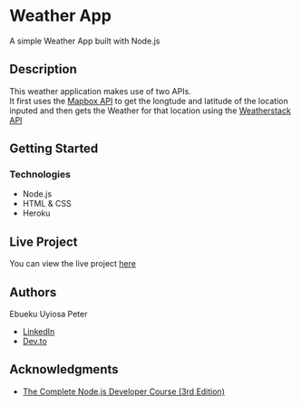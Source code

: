 # Weather App

A simple Weather App built with Node.js

## Description

This weather application makes use of two APIs.  
It first uses the [Mapbox API](https://www.mapbox.com/) to get the longtude and latitude of the location inputed and then gets the Weather for that location using the [Weatherstack API](https://weatherstack.com/)

## Getting Started

### Technologies

- Node.js
- HTML & CSS
- Heroku

## Live Project

You can view the live project [here](https://pebueku-weather-app.herokuapp.com/)

## Authors

Ebueku Uyiosa Peter

- [LinkedIn](https://www.linkedin.com/in/pebueku/)
- [Dev.to](https://dev.to/hackermanpeter)

## Acknowledgments

- [The Complete Node.js Developer Course (3rd Edition)](https://www.udemy.com/course/the-complete-nodejs-developer-course-2/)

